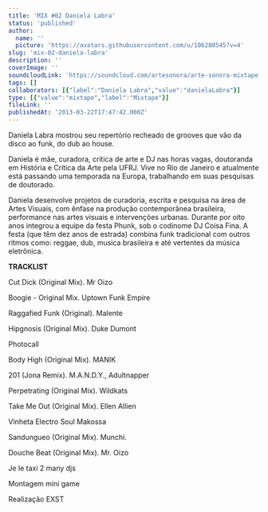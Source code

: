 ```yaml
---
title: 'MIX #02 Daniela Labra'
status: 'published'
author:
  name: ''
  picture: 'https://avatars.githubusercontent.com/u/106280545?v=4'
slug: 'mix-02-daniela-labra'
description: ''
coverImage: ''
soundcloudLink: 'https://soundcloud.com/artesonora/arte-sonora-mixtape-02-daniela?in=artesonora/sets/programas2013&si=0b8c6a5b14d04235a5029e21087759f3&utm_source=clipboard&utm_medium=text&utm_campaign=social_sharing'
tags: []
collaborators: [{"label":"Daniela Labra","value":"danielaLabra"}]
type: [{"value":"mixtape","label":"Mixtape"}]
fileLink: ''
publishedAt: '2013-03-22T17:47:42.000Z'
---
```


Daniela Labra mostrou seu repertório recheado de grooves que vão da disco ao funk, do dub ao house.

Daniela é mãe, curadora, crítica de arte e DJ nas horas vagas, doutoranda em História e Crítica da Arte pela UFRJ. Vive no Rio de Janeiro e atualmente está passando uma temporada na Europa, trabalhando em suas pesquisas de doutorado.

Daniela desenvolve projetos de curadoria, escrita e pesquisa na área de Artes Visuais, com ênfase na produção contemporânea brasileira, performance nas artes visuais e intervenções urbanas. Durante por oito anos integrou a equipe da festa Phunk, sob o codinome DJ Coisa Fina. A festa (que têm dez anos de estrada) combina funk tradicional com outros ritmos como: reggae, dub, musica brasileira e até vertentes da música eletrônica.

**TRACKLIST**

Cut Dick (Original Mix). Mr Oizo

Boogie - Original Mix. Uptown Funk Empire

Raggafied Funk (Original). Malente

Hipgnosis (Original Mix). Duke Dumont

Photocall

Body High (Original Mix). MANIK

201 (Jona Remix). M.A.N.D.Y., Adultnapper

Perpetrating (Original Mix). Wildkats

Take Me Out (Original Mix). Ellen Allien

Vinheta Electro Soul Makossa

Sandungueo (Original Mix). Munchi.

Douche Beat (Original Mix). Mr. Oizo

Je le taxi 2 many djs

Montagem mini game

Realização EXST